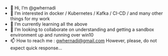 - 👋 Hi, I’m @gwhernadi
- 👀 I’m interested in docker / Kubernetes / Kafka / CI-CD / and many other things for my work
- 🌱 I’m currently learning all the above
- 💞️ I’m looking to collaborate on understanding and getting a sandbox environment up and running over win10
- 📫 How to reach me : gwhernadi@gmail.com   However, please, do not expect quick response...

<!---
gwhernadi/gwhernadi is a ✨ special ✨ repository because its `README.md` (this file) appears on your GitHub profile.
You can click the Preview link to take a look at your changes.
--->
